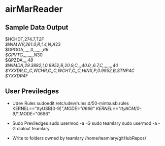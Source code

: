 # airMarReader

## Sample Data Output
$HCHDT,274.7,T*2F </br>
$WIMWV,261.0,R,1.4,N,A*23</br>
$GPGGA,,,,,,0,,,,,,,,*66</br>
$GPVTG,,,,,,,,,N*30</br>
$GPZDA,,,,*48</br>
$WIMDA,29.3882,I,0.9952,B,20.9,C,,,40.0,,6.7,C,,,,,,,,*40</br>
$YXXDR,C,,C,WCHR,C,,C,WCHT,C,,C,HINX,P,0.9952,B,STNP*4C</br>
$YXXDR*4F</br>

## User Previledges 
- Udev Rules 
sudoedit /etc/udev/rules.d/50-mintsusb.rules</br>
KERNEL=="ttyUSB[0-9]*",MODE="0666"
KERNEL=="ttyACM[0-9]*",MODE="0666"

- Sudo Previledges 
sudo usermod -a -G sudo teamlary
sudo usermod -a -G dialout teamlary

- Write to folders owned by teamlary
/home/teamlary/gitHubRepos/
